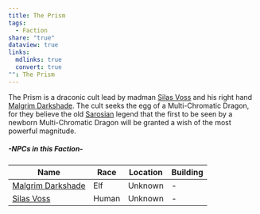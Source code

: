 ```yaml
---
title: The Prism
tags:
  - Faction
share: "true"
dataview: true
links:
  mdlinks: true
  convert: true
"": The Prism
---
```


The Prism is a draconic cult lead by madman [Silas Voss](./NPCs/Silas_Voss.md) and his right hand [Malgrim Darkshade](./NPCs/Malgrim_Darkshade.md). The cult seeks the egg of a Multi-Chromatic Dragon, for they believe the old [Sarosian](../../History_&%20Lore/A_Brief_Saros_History.md) legend that the first to be seen by a newborn Multi-Chromatic Dragon will be granted a wish of the most powerful magnitude. 

##### -NPCs in this Faction-
| Name                                                                        | Race  | Location | Building |
| --------------------------------------------------------------------------- | ----- | -------- | -------- |
| [Malgrim Darkshade](./NPCs/Malgrim_Darkshade.md) | Elf   | Unknown  | \-       |
| [Silas Voss](./NPCs/Silas_Voss.md)               | Human | Unknown  | \-       |
